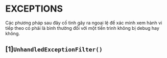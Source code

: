 # EXCEPTIONS
Các phương pháp sau đây cố tình gây ra ngoại lệ để xác minh xem hành vi tiếp theo có phải là bình thường đối với một tiến trình không bị debug hay không.
## **[1]`UnhandledExceptionFilter()`**
